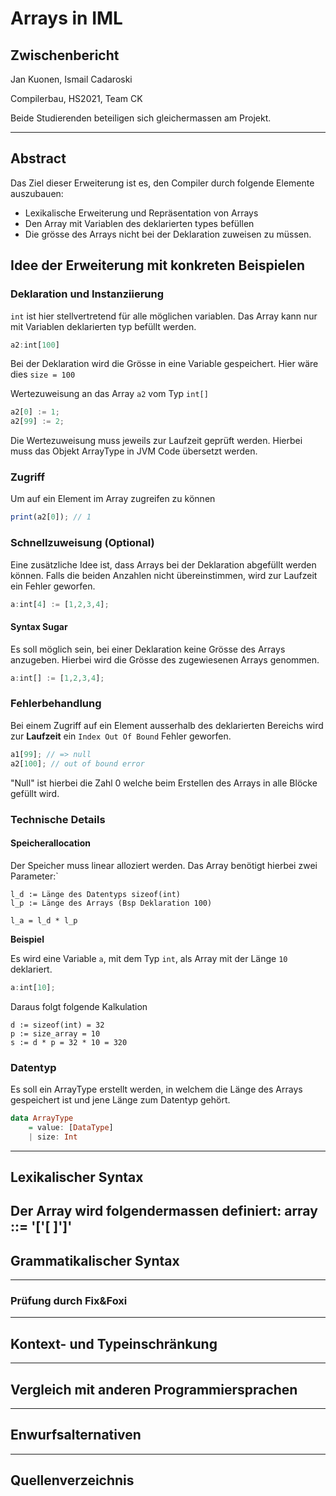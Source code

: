 # Arrays in IML

## Zwischenbericht

Jan Kuonen, Ismail Cadaroski

Compilerbau, HS2021, Team CK

Beide Studierenden beteiligen sich gleichermassen am Projekt.

---


## Abstract
Das Ziel dieser Erweiterung ist es, den Compiler durch folgende Elemente auszubauen:
- Lexikalische Erweiterung und Repräsentation von Arrays
- Den Array mit Variablen des deklarierten types befüllen
- Die grösse des Arrays nicht bei der Deklaration zuweisen zu müssen.

## Idee der Erweiterung mit konkreten Beispielen
### Deklaration und Instanziierung

`int` ist hier stellvertretend für alle möglichen variablen.
Das Array kann nur mit Variablen deklarierten typ befüllt werden.

```typescript
a2:int[100] 
```

Bei der Deklaration wird die Grösse in eine Variable gespeichert.
Hier wäre dies `size = 100`


Wertezuweisung an das Array `a2` vom Typ `int[]`

```typescript 
a2[0] := 1;
a2[99] := 2;
```

Die Wertezuweisung muss jeweils zur Laufzeit geprüft werden. Hierbei muss das Objekt ArrayType in JVM Code übersetzt werden.

### Zugriff

Um auf ein Element im Array zugreifen zu können

```typescript 
print(a2[0]); // 1
```

### Schnellzuweisung (Optional)

Eine zusätzliche Idee ist, dass Arrays bei der Deklaration abgefüllt werden können. Falls die beiden Anzahlen nicht übereinstimmen, wird zur Laufzeit ein Fehler geworfen.

```typescript 
a:int[4] := [1,2,3,4];
```

#### Syntax Sugar

Es soll möglich sein, bei einer Deklaration keine Grösse des Arrays anzugeben. Hierbei wird die Grösse des zugewiesenen Arrays genommen.

```typescript
a:int[] := [1,2,3,4];
```

### Fehlerbehandlung

Bei einem Zugriff auf ein Element ausserhalb des deklarierten Bereichs wird zur **Laufzeit** ein `Index Out Of Bound` Fehler geworfen. 

```typescript 
a1[99]; // => null
a2[100]; // out of bound error
```
"Null" ist hierbei die Zahl 0 welche beim Erstellen des Arrays in alle Blöcke gefüllt wird.

### Technische Details
#### Speicherallocation

Der Speicher muss linear alloziert werden.
Das Array benötigt hierbei zwei Parameter:`


    l_d := Länge des Datentyps sizeof(int)
    l_p := Länge des Arrays (Bsp Deklaration 100) 
    
    l_a = l_d * l_p 


**Beispiel**

Es wird eine Variable `a`, mit dem Typ `int`, als Array mit der Länge `10` deklariert.

```typescript
a:int[10];
```
Daraus folgt folgende Kalkulation

    d := sizeof(int) = 32
    p := size_array = 10
    s := d * p = 32 * 10 = 320


### Datentyp

Es soll ein ArrayType erstellt werden, in welchem die Länge des Arrays gespeichert ist und jene Länge zum Datentyp gehört. 

```haskell
data ArrayType 
    = value: [DataType]
    | size: Int
```

---
## Lexikalischer Syntax

Der Array wird folgendermassen definiert:
 array ::= '['[ <expr> ]']'
---
## Grammatikalischer Syntax
---
### Prüfung durch Fix&Foxi
---
## Kontext- und Typeinschränkung
---
## Vergleich mit anderen Programmiersprachen
---
## Enwurfsalternativen

---




## Quellenverzeichnis